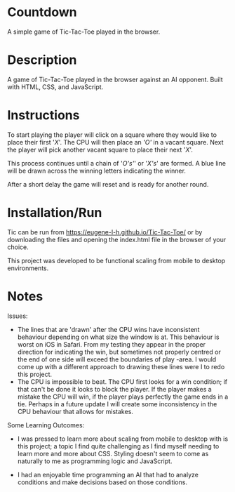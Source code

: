 # Countdown
A simple game of Tic-Tac-Toe played in the browser.

# Description
A game of Tic-Tac-Toe played in the browser against an AI opponent. Built with
HTML, CSS, and JavaScript.

# Instructions
To start playing the player will click on a square where they would like to place their
first '*X*'. The CPU will then place an *'O'* in a vacant square. Next the
player will pick another vacant square to place their next '*X*'.

This process continues until a chain of '*O's'*' or '*X's*' are formed. A blue
line will be drawn across the winning letters indicating the winner.

After a short delay the game will reset and is ready for another round.

# Installation/Run
Tic can be run from https://eugene-l-h.github.io/Tic-Tac-Toe/ or by
downloading the files and opening the index.html file in the browser of your
choice. 

This project was developed to be functional scaling from mobile to desktop
environments. 

# Notes
Issues: 
- The lines that are 'drawn' after the CPU wins have inconsistent behaviour
  depending on what size the window is at. This behaviour is worst on iOS in
  Safari. 
    From my testing they appear in the proper direction for indicating the win,
  but sometimes not properly centred or the end of one side will exceed the boundaries of play -area.
    I would come up with a different approach to drawing these lines were I to
  redo this project.
- The CPU is impossible to beat. The CPU first looks for a win condition; if that
  can't be done it looks to block the player. If the player makes a mistake the
  CPU will win, if the player plays perfectly the game ends in a tie.
    Perhaps in a future update I will create some inconsistency in the CPU
  behaviour that allows for mistakes.

Some Learning Outcomes:
- I was pressed to learn more about scaling from mobile to desktop with is this
project; a topic I find quite challenging as I find myself needing to learn more
and more about CSS. Styling doesn't seem to come as naturally to me as
programming logic and JavaScript.

- I had an enjoyable time programming an AI that had to analyze conditions and make
decisions based on those conditions. 
